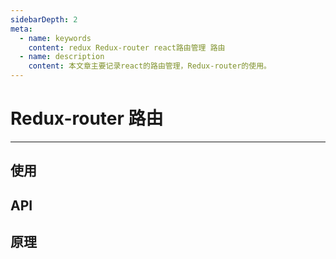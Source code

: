 ```yaml
---
sidebarDepth: 2
meta:
  - name: keywords
    content: redux Redux-router react路由管理 路由
  - name: description
    content: 本文章主要记录react的路由管理，Redux-router的使用。
---
```


# Redux-router 路由
---

## 使用


## API


## 原理
